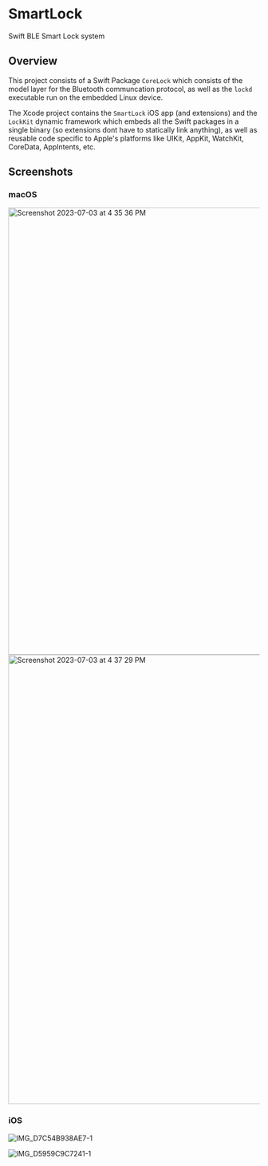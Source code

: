 # SmartLock
Swift BLE Smart Lock system

## Overview

This project consists of a Swift Package `CoreLock` which consists of the model layer for the Bluetooth communcation protocol, as well as the `lockd` executable run on the embedded Linux device.

The Xcode project contains the `SmartLock` iOS app (and extensions) and the `LockKit` dynamic framework which embeds all the Swift packages in a single binary (so extensions dont have to statically link anything), as well as reusable code specific to Apple's platforms like UIKit, AppKit, WatchKit, CoreData, AppIntents, etc.

## Screenshots

### macOS

<img width="896" alt="Screenshot 2023-07-03 at 4 35 36 PM" src="https://github.com/MillerTechnologyPeru/SmartLock/assets/3419766/95c7880b-3699-432e-8117-dbaa9d4fd7ab">

<img width="900" alt="Screenshot 2023-07-03 at 4 37 29 PM" src="https://github.com/MillerTechnologyPeru/SmartLock/assets/3419766/66b8b196-3d96-42c2-a00a-454f4f0f2682">

### iOS

![IMG_D7C54B938AE7-1](https://github.com/MillerTechnologyPeru/SmartLock/assets/3419766/17e21b7f-b10f-4c12-a4ef-68a01b5b17d9) 

![IMG_D5959C9C7241-1](https://github.com/MillerTechnologyPeru/SmartLock/assets/3419766/eaf292ab-c39c-4cd5-9c41-5d3c92361e83)
